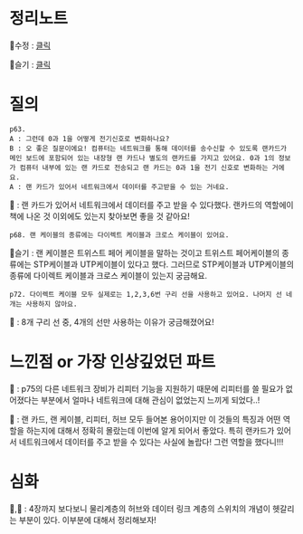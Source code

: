 # 정리노트
🐰수정 : [클릭](https://github.com/YunSuJeong/BOOK/blob/main/network/%EB%AA%A8%EB%91%90%EC%9D%98%20%EB%84%A4%ED%8A%B8%EC%9B%8C%ED%81%AC(Network%20for%20everyone)/chap3.%20%EB%AC%BC%EB%A6%AC%EA%B3%84%EC%B8%B5.md)

🍅슬기 : [클릭](https://github.com/seulgi7/Book-Log/blob/ced940b161bc3883afde427bb161f7845715f431/network/%EB%AA%A8%EB%91%90%EC%9D%98%EB%84%A4%ED%8A%B8%EC%9B%8C%ED%81%AC/3%EC%9E%A5-%EB%AC%BC%EB%A6%AC%EA%B3%84%EC%B8%B5%3A%EB%8D%B0%EC%9D%B4%ED%84%B0%EB%A5%BC%20%EC%A0%84%EA%B8%B0%20%EC%8B%A0%ED%98%B8%EB%A1%9C%20%EB%B3%80%ED%99%94%ED%95%98%EA%B8%B0.md)

# 질의
```
p63.
A : 그런데 0과 1을 어떻게 전기신호로 변화하나요?
B : 오 좋은 질문이에요! 컴퓨터는 네트워크를 통해 데이터를 송수신할 수 있도록 랜카드가 메인 보드에 포함되어 있는 내장형 랜 카드나 별도의 랜카드를 가지고 있어요. 0과 1의 정보가 컴퓨터 내부에 있는 랜 카드로 전송되고 랜 카드는 0과 1을 전기 신호로 변화하는 거에요.
A : 랜 카드가 있어서 네트워크에서 데이터를 주고받을 수 있는 거네요.
```
🍅 : 랜 카드가 있어서 네트워크에서 데이터를 주고 받을 수 있다했다. 랜카드의 역할에이 책에 나온 것 이외에도 있는지 찾아보면 좋을 것 같아요!

```
p68. 랜 케이블의 종류에는 다이렉트 케이블과 크로스 케이블이 있어요.
```
🍅슬기 : 랜 케이블은 트위스트 페어 케이블을 말하는 것이고 트위스트 페어케이블의 종류에는 STP케이블과 UTP케이블이 있다고 했다. 그러므로 STP케이블과 UTP케이블의 종류에 다이렉트 케이블과 크로스 케이블이 있는지 궁금해요.

```
p72. 다이렉트 케이블 모두 실제로는 1,2,3,6번 구리 선을 사용하고 있어요. 나머지 선 네개는 사용하지 않아요.
```
🐰 : 8개 구리 선 중, 4개의 선만 사용하는 이유가 궁금해졌어요!


# 느낀점 or 가장 인상깊었던 파트
🐰 : p75의 다른 네트워크 장비가 리피터 기능을 지원하기 때문에 리피터를 쓸 필요가 없어졌다는 부분에서 얼마나 네트워크에 대해 관심이 없었는지 느끼게 되었다..!

🍅 : 랜 카드, 랜 케이블, 리피터, 허브 모두 들어본 용어이지만 이 것들의 특징과 어떤 역할을 하는지에 대해서 정확히 몰랐는데 이번에 알게 되어서 좋았다. 특히 랜카드가 있어서 네트워크에서 데이터를 주고 받을 수 있다는 사실에 놀랍다! 그런 역할을 했다니!!! 
# 심화
🐰,🍅 : 4장까지 보다보니 물리계층의 허브와 데이터 링크 계층의 스위치의 개념이 헷갈리는 부분이 있다. 이부분에 대해서 정리해보자!

